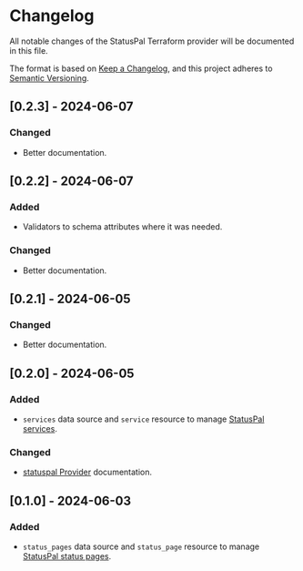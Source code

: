 # Changelog

All notable changes of the StatusPal Terraform provider will be documented in this file.

The format is based on [Keep a Changelog](https://keepachangelog.com/en/1.1.0/),
and this project adheres to [Semantic Versioning](https://semver.org/spec/v2.0.0.html).

## [0.2.3] - 2024-06-07

### Changed

- Better documentation.

## [0.2.2] - 2024-06-07

### Added

- Validators to schema attributes where it was needed.

### Changed

- Better documentation.

## [0.2.1] - 2024-06-05

### Changed

- Better documentation.

## [0.2.0] - 2024-06-05

### Added

- `services` data source and `service` resource to manage [StatusPal services](https://docs.statuspal.io/platform/services-components).

### Changed

- [statuspal Provider](https://registry.terraform.io/providers/statuspal/statuspal/latest/docs) documentation.

## [0.1.0] - 2024-06-03

### Added

- `status_pages` data source and `status_page` resource to manage [StatusPal status pages](https://www.statuspal.io/features/status-page).
